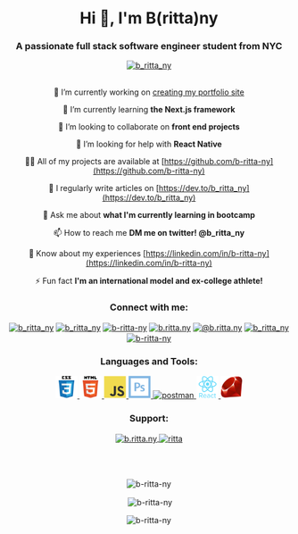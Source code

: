 <h1 align="center">Hi 👋, I'm B(ritta)ny</h1>
<h3 align="center">A passionate full stack software engineer student from NYC</h3>
<p align="center"> <a href="https://twitter.com/b_ritta_ny" target="blank"><img src="https://img.shields.io/twitter/follow/b_ritta_ny?logo=twitter&style=for-the-badge" alt="b_ritta_ny" /></a> </p>
<br>
<div align="center">
 🔭 I’m currently working on <a href="https://github.com/b-ritta-ny/b-ritta-ny.github.io">creating my portfolio site</a>

 🌱 I’m currently learning **the Next.js framework**

 👯 I’m looking to collaborate on **front end projects**

 🤝 I’m looking for help with **React Native**

 👨‍💻 All of my projects are available at [https://github.com/b-ritta-ny](https://github.com/b-ritta-ny)

 📝 I regularly write articles on [https://dev.to/b_ritta_ny](https://dev.to/b_ritta_ny)

 💬 Ask me about **what I'm currently learning in bootcamp**

 📫 How to reach me **DM me on twitter! @b_ritta_ny**

 📄 Know about my experiences [https://linkedin.com/in/b-ritta-ny](https://linkedin.com/in/b-ritta-ny)

 ⚡ Fun fact **I'm an international model and ex-college athlete!**
</div>





<h3 align="center">Connect with me:</h3>
  <div align="center">
<p align="center">
<a href="https://dev.to/b_ritta_ny" target="blank"><img align="center" src="https://raw.githubusercontent.com/rahuldkjain/github-profile-readme-generator/master/src/images/icons/Social/devto.svg" alt="b_ritta_ny" height="30" width="40" /></a>
<a href="https://twitter.com/b_ritta_ny" target="blank"><img align="center" src="https://raw.githubusercontent.com/rahuldkjain/github-profile-readme-generator/master/src/images/icons/Social/twitter.svg" alt="b_ritta_ny" height="30" width="40" /></a>
<a href="https://linkedin.com/in/b-ritta-ny" target="blank"><img align="center" src="https://raw.githubusercontent.com/rahuldkjain/github-profile-readme-generator/master/src/images/icons/Social/linked-in-alt.svg" alt="b-ritta-ny" height="30" width="40" /></a>
<a href="https://instagram.com/b.ritta.ny" target="blank"><img align="center" src="https://raw.githubusercontent.com/rahuldkjain/github-profile-readme-generator/master/src/images/icons/Social/instagram.svg" alt="b.ritta.ny" height="30" width="40" /></a>
<a href="https://medium.com/@b.ritta.ny" target="blank"><img align="center" src="https://raw.githubusercontent.com/rahuldkjain/github-profile-readme-generator/master/src/images/icons/Social/medium.svg" alt="@b.ritta.ny" height="30" width="40" /></a>
<a href="https://www.hackerrank.com/b_ritta_ny" target="blank"><img align="center" src="https://raw.githubusercontent.com/rahuldkjain/github-profile-readme-generator/master/src/images/icons/Social/hackerrank.svg" alt="b_ritta_ny" height="30" width="40" /></a>
<a href="https://www.leetcode.com/b-ritta-ny" target="blank"><img align="center" src="https://raw.githubusercontent.com/rahuldkjain/github-profile-readme-generator/master/src/images/icons/Social/leet-code.svg" alt="b-ritta-ny" height="30" width="40" /></a>
</p>
</div>
<h3 align="center">Languages and Tools:</h3>
<p align="center"> <a href="https://www.w3schools.com/css/" target="_blank" rel="noreferrer"> <img src="https://raw.githubusercontent.com/devicons/devicon/master/icons/css3/css3-original-wordmark.svg" alt="css3" width="40" height="40"/> </a> <a href="https://www.w3.org/html/" target="_blank" rel="noreferrer"> <img src="https://raw.githubusercontent.com/devicons/devicon/master/icons/html5/html5-original-wordmark.svg" alt="html5" width="40" height="40"/> </a> <a href="https://developer.mozilla.org/en-US/docs/Web/JavaScript" target="_blank" rel="noreferrer"> <img src="https://raw.githubusercontent.com/devicons/devicon/master/icons/javascript/javascript-original.svg" alt="javascript" width="40" height="40"/> </a> <a href="https://www.photoshop.com/en" target="_blank" rel="noreferrer"> <img src="https://raw.githubusercontent.com/devicons/devicon/master/icons/photoshop/photoshop-line.svg" alt="photoshop" width="40" height="40"/> </a> <a href="https://postman.com" target="_blank" rel="noreferrer"> <img src="https://www.vectorlogo.zone/logos/getpostman/getpostman-icon.svg" alt="postman" width="40" height="40"/> </a> <a href="https://reactjs.org/" target="_blank" rel="noreferrer"> <img src="https://raw.githubusercontent.com/devicons/devicon/master/icons/react/react-original-wordmark.svg" alt="react" width="40" height="40"/> </a> <a href="https://www.ruby-lang.org/en/" target="_blank" rel="noreferrer"> <img src="https://raw.githubusercontent.com/devicons/devicon/master/icons/ruby/ruby-original.svg" alt="ruby" width="40" height="40"/> </a> </p>
    <div align="center">
<h3 align="center">Support:</h3>
<p><a href="https://www.buymeacoffee.com/b.ritta.ny"> <img align="center" src="https://cdn.buymeacoffee.com/buttons/v2/default-yellow.png" height="50" width="210" alt="b.ritta.ny" /></a><a href="https://ko-fi.com/ritta"> <img align="center" src="https://cdn.ko-fi.com/cdn/kofi3.png?v=3" height="50" width="210" alt="ritta" /></a></p><br><br>
  
    
<p><img align="center" src="https://github-readme-stats.vercel.app/api/top-langs?username=b-ritta-ny&show_icons=true&theme=dark&locale=en&layout=compact" alt="b-ritta-ny" /></p>

<p>&nbsp;<img align="center" src="https://github-readme-stats.vercel.app/api?username=b-ritta-ny&show_icons=true&theme=dark&locale=en" alt="b-ritta-ny" /></p>

<p><img align="center" src="https://github-readme-streak-stats.herokuapp.com/?user=b-ritta-ny&theme=dark" alt="b-ritta-ny" /></p>
</div>
